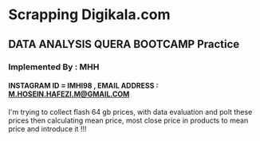 # Scrapping Digikala.com

## DATA ANALYSIS QUERA BOOTCAMP Practice

### Implemented By : MHH 

#### INSTAGRAM ID = IMHI98 , EMAIL ADDRESS : M.HOSEIN.HAFEZI.M@GMAIL.COM

I'm trying to collect flash 64 gb prices, with data evaluation and polt these prices then calculating mean price, most close price in products to mean price and introduce it !!!


